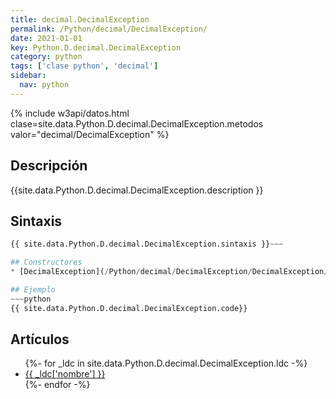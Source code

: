 ```yaml
---
title: decimal.DecimalException
permalink: /Python/decimal/DecimalException/
date: 2021-01-01
key: Python.D.decimal.DecimalException
category: python
tags: ['clase python', 'decimal']
sidebar: 
  nav: python
---
```


{% include w3api/datos.html clase=site.data.Python.D.decimal.DecimalException.metodos valor="decimal/DecimalException" %}

## Descripción
{{site.data.Python.D.decimal.DecimalException.description }}

## Sintaxis
~~~python
{{ site.data.Python.D.decimal.DecimalException.sintaxis }}~~~

## Constructores
* [DecimalException](/Python/decimal/DecimalException/DecimalException/)

## Ejemplo
~~~python
{{ site.data.Python.D.decimal.DecimalException.code}}
~~~

## Artículos
<ul>
{%- for _ldc in site.data.Python.D.decimal.DecimalException.ldc -%}
   <li>
       <a href="{{_ldc['url'] }}">{{ _ldc['nombre'] }}</a>
   </li>
{%- endfor -%}
</ul>
